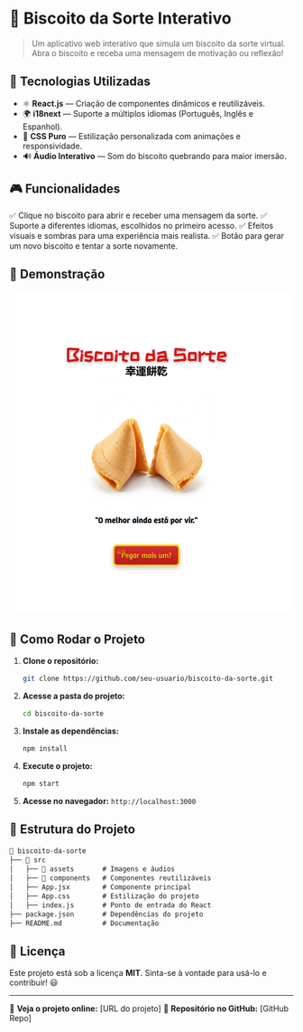 # 🍪 Biscoito da Sorte Interativo

> Um aplicativo web interativo que simula um biscoito da sorte virtual. Abra o biscoito e receba uma mensagem de motivação ou reflexão!

## 📌 Tecnologias Utilizadas

- ⚛️ **React.js** — Criação de componentes dinâmicos e reutilizáveis.
- 🌍 **i18next** — Suporte a múltiplos idiomas (Português, Inglês e Espanhol).
- 🎨 **CSS Puro** — Estilização personalizada com animações e responsividade.
- 🔊 **Áudio Interativo** — Som do biscoito quebrando para maior imersão.

## 🎮 Funcionalidades

✅ Clique no biscoito para abrir e receber uma mensagem da sorte.
✅ Suporte a diferentes idiomas, escolhidos no primeiro acesso.
✅ Efeitos visuais e sombras para uma experiência mais realista.
✅ Botão para gerar um novo biscoito e tentar a sorte novamente.

## 📸 Demonstração

![Demonstração do Projeto](https://github.com/Derek-Linhares/Biscoito-da-Sorte/blob/main/demo.png)

## 🚀 Como Rodar o Projeto

1. **Clone o repositório:**
   ```sh
   git clone https://github.com/seu-usuario/biscoito-da-sorte.git
   ```
2. **Acesse a pasta do projeto:**
   ```sh
   cd biscoito-da-sorte
   ```
3. **Instale as dependências:**
   ```sh
   npm install
   ```
4. **Execute o projeto:**
   ```sh
   npm start
   ```
5. **Acesse no navegador:** `http://localhost:3000`

## 📂 Estrutura do Projeto

```
📁 biscoito-da-sorte
├── 📂 src
│   ├── 📂 assets       # Imagens e áudios
│   ├── 📂 components   # Componentes reutilizáveis
│   ├── App.jsx        # Componente principal
│   ├── App.css        # Estilização do projeto
│   ├── index.js       # Ponto de entrada do React
├── package.json       # Dependências do projeto
├── README.md          # Documentação
```

## 📜 Licença

Este projeto está sob a licença **MIT**. Sinta-se à vontade para usá-lo e contribuir! 😃

---

🔗 **Veja o projeto online:** [URL do projeto]
📌 **Repositório no GitHub:** [GitHub Repo]

